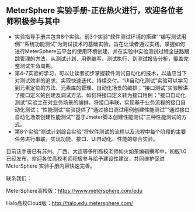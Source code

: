 ## MeterSphere 实验手册-正在热火进行，欢迎各位老师积极参与其中
* 实验指导手册共包含8个实验。前3个实验“软件测试环境的搭建”“编写测试用例”“系统功能测试”为测试技术的基础实验，旨在让读者通过实践，掌握如何进行MeterSphere云平台的使用环境创建，并在实验中实验测试过程全链路跟踪管理的方法，从测试计划、用例编写、测试执行、到测试报告分析，覆盖完整测试生命周期。
* 第4-7实验的学习，可以让读者初步掌握软件测试自动化的技术，以适应当下对测试效率的追求，实现快速迭代、持续交付。“UI自动化测试”实验可以学习到元素定位的方法、元素库的管理、自动化场景的编排；“接口测试”实验解讲了接口定义的创建及调试方法、如何将接口定义转为接口用例；“接口自动化测试”实验主在对业务场景的编排，将接口串联，实现基于业务流程的接口自动化测试；“性能测试”实验提供了“通过接口测试用例创建性能测试”“通过接口自动化场景创建性能测试”“基于Jmeter脚本创建性能测试”三种性能测试的方式。
* 第8个实验“测试计划综合实验”将软件测试的流程以及流程中每个阶段的主要任务进行串联，实现功能、接口、UI自动化、性能的综合实验。

目前该手册已有苏州、广西、大连等多所高校老师如火如荼编辑撰写中，初版1.0已经发布，欢迎各位高校老师积极参与给予建设性建议，共同维护促进MeterSphere 实验手册内容快速完善。

联系我们：

MeterSphere高校版：https://www.metersphere.com/edu

Halo高校Cloud版：http://halo.edu.metersphere.com/

